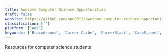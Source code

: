 ```yaml
---
title: Awesome Computer Science Opportunities
draft: false 
website: https://github.com/anu0012/awesome-computer-science-opportunities
classification: ['']
platform: ['Web']
keywords: ['BrainAround', 'Career Cache', 'CareerStack', 'CarpStreet', 'Catalyte', 'Chae', 'FreeForStudents', 'GitHub Student Developer Pack', 'Go Commando', 'LinkedIn Publishing', 'LinkedIn Students', 'Notello', 'Resume.io', 'Scout', 'Student Kit', 'Talera', 'The Standard Freelance Contract', 'University Hiring by interviewing.io', 'Uniyo', 'YC Students', 'ofCourseBooks']
---
```

Resources for computer science students
